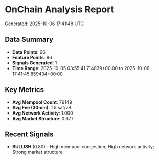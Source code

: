 # OnChain Analysis Report
Generated: 2025-10-06 17:41:48 UTC

## Data Summary
- **Data Points**: 96
- **Feature Points**: 96
- **Signals Generated**: 1
- **Time Range**: 2025-10-05 03:55:41.714839+00:00 to 2025-10-06 17:41:45.859434+00:00

## Key Metrics
- **Avg Mempool Count**: 79149
- **Avg Fee (30min)**: 1.5 sat/vB
- **Avg Network Activity**: 1.000
- **Avg Market Structure**: 0.677

## Recent Signals
- **BULLISH** (0.80) - High mempool congestion; High network activity; Strong market structure

